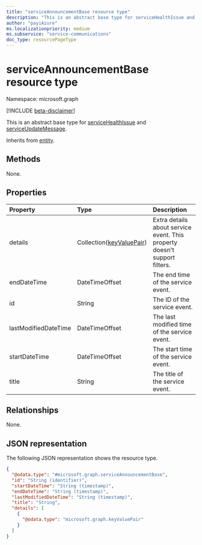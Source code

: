 ```yaml
---
title: "serviceAnnouncementBase resource type"
description: "This is an abstract base type for serviceHealthIssue and serviceUpdateMessage."
author: "payiAzure"
ms.localizationpriority: medium
ms.subservice: "service-communications"
doc_type: resourcePageType
---
```


# serviceAnnouncementBase resource type

Namespace: microsoft.graph

[!INCLUDE [beta-disclaimer](../../includes/beta-disclaimer.md)]

This is an abstract base type for [serviceHealthIssue](../resources/servicehealthissue.md) and [serviceUpdateMessage](../resources/serviceupdatemessage.md).

Inherits from [entity](../resources/entity.md).

## Methods
None.

## Properties
|Property|Type|Description|
|:---|:---|:---|
|details|Collection([keyValuePair](../resources/keyvaluepair.md))|Extra details about service event. This property doesn't support filters.|
|endDateTime|DateTimeOffset|The end time of the service event.|
|id|String|The ID of the service event.|
|lastModifiedDateTime|DateTimeOffset|The last modified time of the service event.|
|startDateTime|DateTimeOffset|The start time of the service event.|
|title|String|The title of the service event.|

## Relationships
None.

## JSON representation
The following JSON representation shows the resource type.
<!-- {
  "blockType": "resource",
  "keyProperty": "id",
  "@odata.type": "microsoft.graph.serviceAnnouncementBase",
  "baseType": "microsoft.graph.entity",
  "openType": false
}
-->
``` json
{
  "@odata.type": "#microsoft.graph.serviceAnnouncementBase",
  "id": "String (identifier)",
  "startDateTime": "String (timestamp)",
  "endDateTime": "String (timestamp)",
  "lastModifiedDateTime": "String (timestamp)",
  "title": "String",
  "details": [
    {
      "@odata.type": "microsoft.graph.keyValuePair"
    }
  ]
}
```

